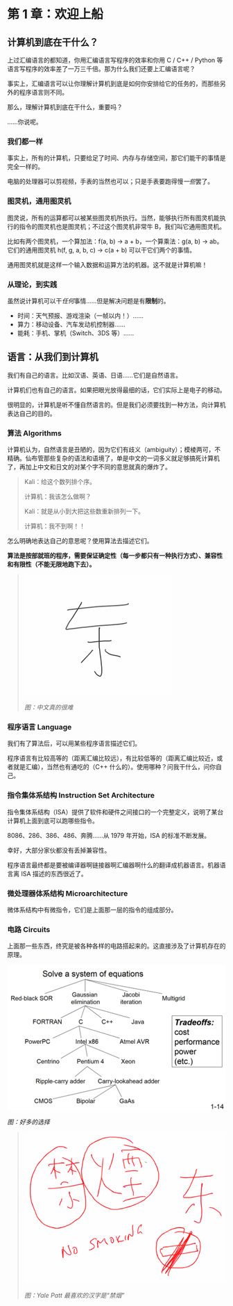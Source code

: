 # 第 1 章：欢迎上船

## 计算机到底在干什么？

上过汇编语言的都知道，你用汇编语言写程序的效率和你用 C / C++ / Python 等语言写程序的效率差了一万三千倍。那为什么我们还要上汇编语言呢？

事实上，汇编语言可以让你理解计算机到底是如何你安排给它的任务的，而那些另外的程序语言则不同。

那么，理解计算机到底在干什么，重要吗？

……你说呢。

### 我们都一样

事实上，所有的计算机，只要给足了时间、内存与存储空间，那它们能干的事情是完全一样的。

电脑的处理器可以剪视频，手表的当然也可以；只是手表要跑得慢*一些*罢了。

### 图灵机，通用图灵机

图灵说，所有的运算都可以被某些图灵机所执行。当然，能够执行所有图灵机能执行的指令的图灵机也是图灵机；不过这个图灵机非常牛 B，我们叫它通用图灵机。

比如有两个图灵机，一个算加法：f(a, b) -> a + b，一个算乘法：g(a, b) -> ab。它们的通用图灵机 h(f, g, a, b, c) -> c(a + b) 可以干它们两个的事情。

通用图灵机就是这样一个输入数据和运算方法的机器。这不就是计算机嘛！

### 从理论，到实践

虽然说计算机可以干*任何*事情……但是解决问题是有**限制**的。

- 时间：天气预报、游戏渲染（一帧以内！）……
- 算力：移动设备、汽车发动机控制器……
- 能耗：手机、掌机（Switch、3DS 等）……

## 语言：从我们到计算机

我们有自己的语言。比如汉语、英语、日语……它们是自然语言。

计算机们也有自己的语言。如果把眼光放得最细的话，它们实际上是电子的移动。

很明显的，计算机是听不懂自然语言的。但是我们必须要找到一种方法，向计算机表达自己的目的。

### 算法 Algorithms

计算机认为，自然语言是丑陋的，因为它们有歧义（ambiguity）；模棱两可，不精确。仙布管那些复杂的语法和语境了，单是中文的一词多义就足够搞死计算机了，再加上中文和日文的对某个字不同的意思就真的爆炸了。

> Kali：给这个数列排个序。
>
> 计算机：我该怎么做啊？
>
> Kali：就是从小到大把这些数重新排列一下。
>
> 计算机：我不到啊！！

怎么明确地表达自己的意思呢？使用算法去描述它们。

**算法是按部就班的程序，需要保证确定性（每一步都只有一种执行方式）、兼容性和有限性（不能无限地跑下去）。**

> ![中文真的很难](../../assets/chinese_is_hard.png)
>
> *图：中文真的很难*

### 程序语言 Language

我们有了算法后，可以用某些程序语言描述它们。

程序语言有比较高等的（距离汇编比较远），有比较低等的（距离汇编比较近，或者就是汇编），当然也有通吃的（C++ 什么的）。使用哪种？问我干什么，问你自己。

### 指令集体系结构 Instruction Set Architecture

指令集体系结构（ISA）提供了软件和硬件之间接口的一个完整定义，说明了某台计算机上面到底可以跑哪些指令。

8086、286、386、486、奔腾……从 1979 年开始，ISA 的标准不断发展。

幸好，大部分家伙都没有丢掉兼容性。

程序语言最终都是要被编译器啊链接器啊汇编器啊什么的翻译成机器语言。机器语言离 ISA 描述的东西很近了。

### 微处理器体系结构 Microarchitecture

微体系结构中有微指令，它们是上面那一层的指令的组成部分。

### 电路 Circuits

上面那一些东西，终究是被各种各样的电路搭起来的。这直接涉及了计算机存在的原理。

![好多的选择](../../assets/many_choices_at_each_level.png)

*图：好多的选择*

> ![Yale Patt 最喜欢的汉字](../../assets/yale_patt_s_favorite_characters.png)
>
> *图：Yale Patt 最喜欢的汉字是“禁烟”*
